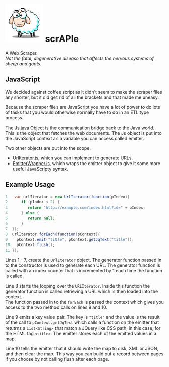 ![Scrapie](src/main/images/sheepVerySmall.png) scrAPIe
======= 
A Web Scraper.  
_Not the fatal, degenerative disease that affects the nervous systems of sheep and goats._

JavaScript
----

We decided against coffee script as it didn't seem to make the scraper files any shorter, but it 
did get rid of all the brackets and that made me uneasy.  

Because the scraper files are JavaScript you have a lot of power to do lots of tasks that you
would otherwise normally have to do in an ETL type process.


The [Js.java](src/main/java/com/wp/scrapie/Js.java)  Object is the communication bridge back 
to the Java world.  This is the object that fetches the web documents.  The Js object is put
into the JavaScript context as a variable you can access called emitter.

Two other objects are put into the scope.  

- [UrlIterator.js](src/main/UrlIterator.js), which you can implement to generate URLs.
- [EmitterWrapper.js](src/main/js/EmitterWrapper.js), which wraps the emitter object to give it some more useful JavaScripty syntax.   


Example Usage
-----

```Java
1   var urlIterator = new UrlIterator(function(pIndex){
2      if (pIndex < 2) {
3		  return "http://example.com/index.html?id=" + pIndex;
4	   } else {
5 		  return null;
6	   }
7  });
8  urlIterator.forEach(function(pContext){
9    pContext.emit("title", pContext.getJqText("title"));
10   pContext.flush();
11 });
```

Lines 1 - 7, create the `UrlIterator` object.  The generator function passed in to the constructor
is used to generate each URL.  The generator function is called with an index counter
that is incremented by 1 each time the function is called. 

Line 8 starts the looping over the `URLIterator`.  Inside this function the generator function is 
called retrieving a URL which is then loaded into the context.    
The function passed in to the `forEach` is  passed the context which gives you access to the two 
method calls on lines 9 and 10.

Line 9 emits a key value pair.  The key is `"title"` and the value is the result of the call to
`pContext.getJqText` which calls a function on the emitter that retutrns a `List<String>` 
that match a JQuery like CSS path, in this case, for the HTML tag `<title>`. 
The emitter stores each of the emitted values in a map.
  
Line 10 tells the emitter that it should 
write the map to disk, XML or JSON, and then clear the map.  This way you can build out a record
between pages if you choose by not calling flush after each page.
